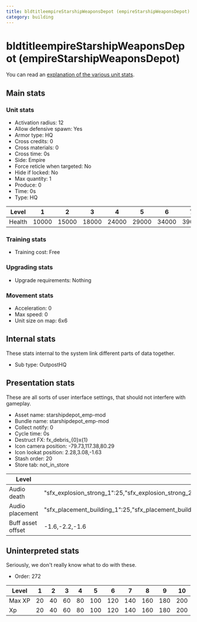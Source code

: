 ```yaml
---
title: bldtitleempireStarshipWeaponsDepot (empireStarshipWeaponsDepot)
category: building
---
```


# bldtitleempireStarshipWeaponsDepot (empireStarshipWeaponsDepot)

You can read an [explanation  of the various unit stats](unitexplained.md).

## Main stats

### Unit stats

  * Activation radius: 12
  * Allow defensive spawn: Yes
  * Armor type: HQ
  * Cross credits: 0
  * Cross materials: 0
  * Cross time: 0s
  * Side: Empire
  * Force reticle when targeted: No
  * Hide if locked: No
  * Max quantity: 1
  * Produce: 0
  * Time: 0s
  * Type: HQ

|Level |1    |2    |3    |4    |5    |6    |7    |8    |9    |10   |
|------|-----|-----|-----|-----|-----|-----|-----|-----|-----|-----|
|Health|10000|15000|18000|24000|29000|34000|39000|44000|49000|54000|


### Training stats

  * Training cost: Free

### Upgrading stats

  * Upgrade requirements: Nothing

### Movement stats

  * Acceleration: 0
  * Max speed: 0
  * Unit size on map: 6x6

## Internal stats

These stats internal to the system link different parts of data together.

  * Sub type: OutpostHQ

## Presentation stats

These are all sorts of user interface settings, that should not interfere with gameplay.

  * Asset name: starshipdepot_emp-mod
  * Bundle name: starshipdepot_emp-mod
  * Collect notify: 0
  * Cycle time: 0s
  * Destruct FX: fx_debris_{0}x{1}
  * Icon camera position: -79.73,117.38,80.29
  * Icon lookat position: 2.28,3.08,-1.63
  * Stash order: 20
  * Store tab: not_in_store

|Level            |1                                                                                                                       |2                                                                                                                       |3                                                                                                                       |4                                                                                                                       |5                                                                                                                       |6                                                                                                                       |7                                                                                                                       |8                                                                                                                       |9                                                                                                                       |10                                                                                                                      |
|-----------------|------------------------------------------------------------------------------------------------------------------------|------------------------------------------------------------------------------------------------------------------------|------------------------------------------------------------------------------------------------------------------------|------------------------------------------------------------------------------------------------------------------------|------------------------------------------------------------------------------------------------------------------------|------------------------------------------------------------------------------------------------------------------------|------------------------------------------------------------------------------------------------------------------------|------------------------------------------------------------------------------------------------------------------------|------------------------------------------------------------------------------------------------------------------------|------------------------------------------------------------------------------------------------------------------------|
|Audio death      |"sfx_explosion_strong_1":25,"sfx_explosion_strong_2":25,"sfx_explosion_strong_3":25,"sfx_explosion_strong_4":145        |"sfx_explosion_strong_1":25,"sfx_explosion_strong_2":25,"sfx_explosion_strong_3":25,"sfx_explosion_strong_4":146        |"sfx_explosion_strong_1":25,"sfx_explosion_strong_2":25,"sfx_explosion_strong_3":25,"sfx_explosion_strong_4":147        |"sfx_explosion_strong_1":25,"sfx_explosion_strong_2":25,"sfx_explosion_strong_3":25,"sfx_explosion_strong_4":148        |"sfx_explosion_strong_1":25,"sfx_explosion_strong_2":25,"sfx_explosion_strong_3":25,"sfx_explosion_strong_4":149        |"sfx_explosion_strong_1":25,"sfx_explosion_strong_2":25,"sfx_explosion_strong_3":25,"sfx_explosion_strong_4":150        |"sfx_explosion_strong_1":25,"sfx_explosion_strong_2":25,"sfx_explosion_strong_3":25,"sfx_explosion_strong_4":151        |"sfx_explosion_strong_1":25,"sfx_explosion_strong_2":25,"sfx_explosion_strong_3":25,"sfx_explosion_strong_4":152        |"sfx_explosion_strong_1":25,"sfx_explosion_strong_2":25,"sfx_explosion_strong_3":25,"sfx_explosion_strong_4":153        |"sfx_explosion_strong_1":25,"sfx_explosion_strong_2":25,"sfx_explosion_strong_3":25,"sfx_explosion_strong_4":154        |
|Audio placement  |"sfx_placement_building_1":25,"sfx_placement_building_2":25,"sfx_placement_building_3":25,"sfx_placement_building_4":145|"sfx_placement_building_1":25,"sfx_placement_building_2":25,"sfx_placement_building_3":25,"sfx_placement_building_4":146|"sfx_placement_building_1":25,"sfx_placement_building_2":25,"sfx_placement_building_3":25,"sfx_placement_building_4":147|"sfx_placement_building_1":25,"sfx_placement_building_2":25,"sfx_placement_building_3":25,"sfx_placement_building_4":148|"sfx_placement_building_1":25,"sfx_placement_building_2":25,"sfx_placement_building_3":25,"sfx_placement_building_4":149|"sfx_placement_building_1":25,"sfx_placement_building_2":25,"sfx_placement_building_3":25,"sfx_placement_building_4":150|"sfx_placement_building_1":25,"sfx_placement_building_2":25,"sfx_placement_building_3":25,"sfx_placement_building_4":151|"sfx_placement_building_1":25,"sfx_placement_building_2":25,"sfx_placement_building_3":25,"sfx_placement_building_4":152|"sfx_placement_building_1":25,"sfx_placement_building_2":25,"sfx_placement_building_3":25,"sfx_placement_building_4":153|"sfx_placement_building_1":25,"sfx_placement_building_2":25,"sfx_placement_building_3":25,"sfx_placement_building_4":154|
|Buff asset offset|-1.6,-2.2,-1.6                                                                                                          |-1.6,-2.2,-1.6                                                                                                          |-1.6,-2.2,-1.6                                                                                                          |-1.6,-2.2,-1.6                                                                                                          |-1.6,-2.4,-1.6                                                                                                          |-1.6,-2.4,-1.6                                                                                                          |-2,-1.6,-2.8                                                                                                            |-2,-1.6,-2.8                                                                                                            |-2,-1.6,-2.8                                                                                                            |-2,-1.6,-2.8                                                                                                            |


## Uninterpreted stats

Seriously, we don't really know what to do with these.

  * Order: 272

|Level |1 |2 |3 |4 |5  |6  |7  |8  |9  |10 |
|------|--|--|--|--|---|---|---|---|---|---|
|Max XP|20|40|60|80|100|120|140|160|180|200|
|Xp    |20|40|60|80|100|120|140|160|180|200|


